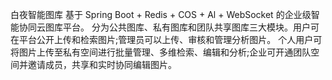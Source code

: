 白夜智能图库
基于 Spring Boot + Redis + COS + Al + WebSocket 的企业级智能协同云图库平台。
分为公共图库、私有图库和团队共享图库三大模块。用户可在平台公开上传和检索图片;管理员可以上传、审核和管理分析图片。
个人用户可将图片上传至私有空间进行批量管理、多维检索、编辑和分析;企业可开通团队空间并邀请成员，共享和实时协同编辑图片。
